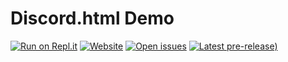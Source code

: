 # Discord.html Demo
[![Run on Repl.it](https://repl.it/badge/github/discord-html/Discord.html-Demo)](https://discordhtml-demo.daguacaplushy.repl.co)
[![Website](https://img.shields.io/badge/website-discord--html.tk-blue)](https://discord-html.tk)
[![Open issues](https://img.shields.io/github/issues-raw/discord-html/Discord.html-Demo)](https://github.com/discord-html/Discord.html-Demo/issues)
[![Latest pre-release)](https://img.shields.io/github/v/release/discord-html/Discord.html-Demo?include_prereleases)](https://github.com/discord-html/Discord.html-Demo/releases)
